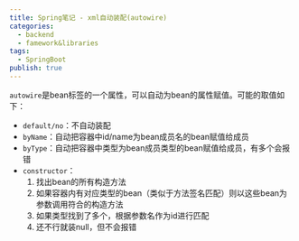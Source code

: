 ```yaml
---
title: Spring笔记 - xml自动装配(autowire)
categories:
  - backend
  - famework&libraries
tags:
  - SpringBoot
publish: true
---
```


`autowire`是bean标签的一个属性，可以自动为bean的属性赋值。可能的取值如下：

- `default/no`：不自动装配
- `byName`：自动把容器中id/name为bean成员名的bean赋值给成员
- `byType`：自动把容器中类型为bean成员类型的bean赋值给成员，有多个会报错
- `constructor`：
  1. 找出bean的所有构造方法
  2. 如果容器内有对应类型的bean（类似于方法签名匹配）则以这些bean为参数调用符合的构造方法
  3. 如果类型找到了多个，根据参数名作为id进行匹配
  4. 还不行就装null，但不会报错



